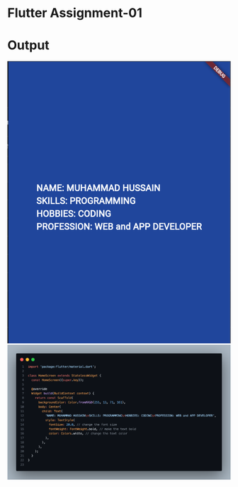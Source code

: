 # Flutter Assignment-01

# Output

<img width="859" alt="Assignment-01 output" src="./assets/output.png">
<img width="859" alt="Assignment-01 Code" src="./assets/code.png">

